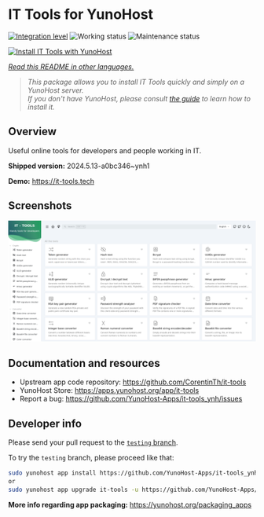 <!--
N.B.: This README was automatically generated by <https://github.com/YunoHost/apps/tree/master/tools/readme_generator>
It shall NOT be edited by hand.
-->

# IT Tools for YunoHost

[![Integration level](https://dash.yunohost.org/integration/it-tools.svg)](https://ci-apps.yunohost.org/ci/apps/it-tools/) ![Working status](https://ci-apps.yunohost.org/ci/badges/it-tools.status.svg) ![Maintenance status](https://ci-apps.yunohost.org/ci/badges/it-tools.maintain.svg)

[![Install IT Tools with YunoHost](https://install-app.yunohost.org/install-with-yunohost.svg)](https://install-app.yunohost.org/?app=it-tools)

*[Read this README in other languages.](./ALL_README.md)*

> *This package allows you to install IT Tools quickly and simply on a YunoHost server.*  
> *If you don't have YunoHost, please consult [the guide](https://yunohost.org/install) to learn how to install it.*

## Overview

Useful online tools for developers and people working in IT.

**Shipped version:** 2024.5.13-a0bc346~ynh1

**Demo:** <https://it-tools.tech>

## Screenshots

![Screenshot of IT Tools](./doc/screenshots/it-tools_ynh.png)

## Documentation and resources

- Upstream app code repository: <https://github.com/CorentinTh/it-tools>
- YunoHost Store: <https://apps.yunohost.org/app/it-tools>
- Report a bug: <https://github.com/YunoHost-Apps/it-tools_ynh/issues>

## Developer info

Please send your pull request to the [`testing` branch](https://github.com/YunoHost-Apps/it-tools_ynh/tree/testing).

To try the `testing` branch, please proceed like that:

```bash
sudo yunohost app install https://github.com/YunoHost-Apps/it-tools_ynh/tree/testing --debug
or
sudo yunohost app upgrade it-tools -u https://github.com/YunoHost-Apps/it-tools_ynh/tree/testing --debug
```

**More info regarding app packaging:** <https://yunohost.org/packaging_apps>
